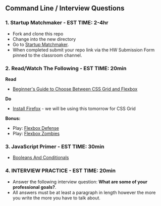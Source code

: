 ## Command Line / Interview Questions

### 1. Startup Matchmaker - EST TIME: 2-4hr

- Fork and clone this repo 
- Change into the new directory 
- Go to [Startup Matchmaker](./startup-matchmaker).
- When completed submit your repo link via the HW Submission Form pinned to the classroom channel.

### 2. Read/Watch The Following - EST TIME: 20min

**Read**

- [Beginner's Guide to Choose Between CSS Grid and Flexbox](https://medium.com/youstart-labs/beginners-guide-to-choose-between-css-grid-and-flexbox-783005dd2412)

**Do**

- [Install Firefox](https://www.mozilla.org/en-US/exp/firefox/) - we will be using this tomorrow for CSS Grid

**Bonus:**
- Play: [Flexbox Defense](http://www.flexboxdefense.com/)
- Play: [Flexbox Zombies](https://flexboxzombies.com/p/flexbox-zombies)



### 3. JavaScript Primer - EST TIME: 30min

- [Booleans And Conditionals](https://git.generalassemb.ly/SEIR-329/JS_Primer_Homework/tree/master/night_two)


### 4.  INTERVIEW PRACTICE - EST TIME: 20min
- Answer the following interview question: **What are some of your professional goals?**.
- All answers must be at least a paragraph in length however the more you write the more you have to talk about.
